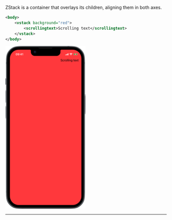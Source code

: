 ZStack is a container that overlays its children, aligning them in both axes.



```xml
<body>
    <vstack background="red">
        <scrollingtext>Scrolling text</scrollingtext>
    </vstack>
</body>
```
<img src="/Screenshots/Views/Custom/scrollingtext_1.png" width="250" alt="Screenshot">


---
